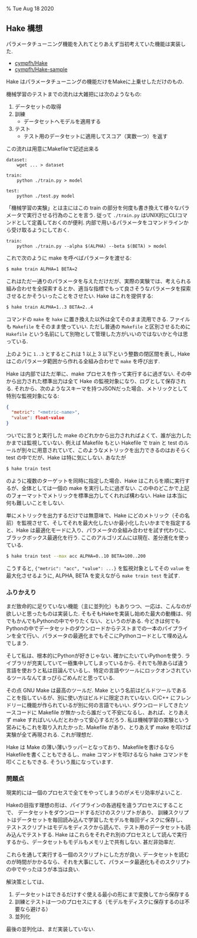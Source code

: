 % Tue Aug 18 2020

## Hake 構想

パラメータチューニング機能を入れてとりあえず当初考えていた機能は実装した.

- [cympfh/Hake](https://github.com/cympfh/Hake)
- [cympfh/Hake-sample](https://github.com/cympfh/Hake-sample)

Hake はパラメータチューニングの機能だけをMakeに上乗せしただけのもの.

機械学習のテストまでの流れは大雑把には次のようなもの:

1. データセットの取得
2. 訓練
    - データセットへモデルを適用する
3. テスト
    - テスト用のデータセットに適用してスコア（実数一つ）を返す

この流れは用意にMakefileで記述出来る

```make
dataset:
	wget ... > dataset

train:
	python ./train.py > model

test:
	python ./test.py model
```

「機械学習の実験」とは主にはこの train の部分を何度も書き換えて様々なパラメータで実行させる行為のことを言う.
従って `./train.py` はUNIX的にCLIコマンドとして定義しておくのが便利.
内部で用いるパラメータをコマンドラインから受け取るようにしておく.

```make
train:
	python ./train.py --alpha $(ALPHA) --beta $(BETA) > model
```

これで次のように make を呼べばパラメータを渡せる:

```bash
$ make train ALPHA=1 BETA=2
```

これはただ一通りのパラメータを与えただけだが、実際の実験では、考えられる組み合わせを全探索するとか、適当な指標でもって良さそうなパラメータを探索させるとかそういったことをさせたい.
Hake はこれを提供する:

```bash
$ hake train ALPHA=1..3 BETA=2..4
```

コマンドの `make` を `hake` に置き換えた以外は全てそのまま流用できる.
ファイルも `Makefile` をそのまま使っていい.
ただし普通の `Makefile` と区別させるために `Hakefile` という名前にして別物として管理した方がいいのではないかと今は思っている.

上のように `1..3` とするとこれは 1 以上 3 以下という整数の閉区間を表し, Hake はこのパラメータ範囲から作れる全組み合わせで `make` を呼び出す.

Hake は内部ではただ単に、make プロセスを作って実行するに過ぎない.
その中から出力された標準出力は全て Hake の監視対象になり、ログとして保存される.
それから、次のようなスキーマを持つJSONだった場合、メトリックとして特別な監視対象になる:

```json
{
  "metric": "<metric-name>",
  "value": float-value
}
```

ついでに言うと実行した make のどれかから出力されればよくて、誰が出力したかまでは監視していない.
例えば Makefile もとい Hakefile で train と test のルールが別々に用意されていて、このようなメトリックを出力できるのはおそらく test の中でだが、Hake は特に気にしない.
あなたが

```bash
$ hake train test
```

のように複数のターゲットを同時に指定した場合、Hake はこれらを順に実行するが、全体としては一個の make を実行したに過ぎない.
この中のどこかで上記のフォーマットでメトリックを標準出力してくれれば構わない.
Hake は本当に何も難しいことをしない.

単にメトリックを出力するだけでは無意味で、Hake にどのメトリック（その名前）を監視させて、そしてそれを最大化したいか最小化したいかまでを指定すると、Hake は最適化モードに入り、パラメータの全組み合わせを試す代わりに、ブラックボックス最適化を行う.
ここのアルゴリズムには現在、差分進化を使っている.

```bash
$ hake train test --max acc ALPHA=0..10 BETA=100..200
```

こうすると, `{"metric": "acc", "value": ...}` を監視対象としてその `value` を最大化させるように, ALPHA, BETA を変えながら `make train test` を試す.

### ふりかえり

まだ致命的に足りていない機能（主に並列化）もありつつ、一応は、こんなのが欲しいと思ったものは実装した.
そもそもHakeを実装し始めた最大の動機は、何でもかんでもPythonの中でやりたくない、というのがある.
今どきは何でもPythonの中でデータセットのダウンロードからテストまでの一本のパイプラインを全て行い、パラメータの最適化までもそこにPythonコードとして埋め込んでしまう.

そして私は、根本的にPythonが好きじゃない.
確かにたいていPythonを使う.
ライブラリが充実していて一極集中してしまっているから.
それでも隙あらば違う言語を使おうと私は目論んでいるし、特定の言語やツールにロックオンされているツールなんてまっぴらごめんだと思っている.

その点 GNU Make は最高のツールだ.
Make という名前はビルドツールであることを指しているが、別に使い方はビルドに限定されていない.
C/C++ にフレンドリーに機能が作られているが別に何の言語でもいい.
ダウンロードしてきたソースコードに Makefile が無かったら誰だって不安になるし、あれば、とりあえず make すればいいんだとわかって安心するだろう.
私は機械学習の実験という営みにもこれを取り入れたかった.
Makefile があり、とりあえず make を叩けば実験が全て再現される.
これが理想だ.

Hake は Make の薄い薄いラッパーとなっており、Makefileを書けるならHakefileを書くこともできるし、make コマンドを叩けるなら hake コマンドを叩くこともできる.
そういう風になっています.

### 問題点

現実的には一個のプロセスで全てをやってしまうのがメモリ効率がよいこと.

Hakeの目指す理想の形は、パイプラインの各過程を違うプロセスにすることで、
データセットをダウンロードするだけのスクリプトがあり、
訓練スクリプトはデータセットを毎回読み込んで学習したモデルを毎回ディスクに保存し、
テストスクリプトはモデルをディスクから読んで、テスト用のデータセットも読み込んでテストする.
Hake はこれらをそれぞれ別のプロセスとして読んで実行するから、データセットもモデルもメモリ上で共有しない.
甚だ非効率だ.

これらを通して実行する一個のスクリプトにした方が良い.
データセットを読むのが時間がかかるなら、それを大事にして、パラメータ最適化もそのスクリプトの中でやったほうが本当は良い.

解決策としては、

1. データセットはできるだけすぐ使える最小の形にまで変換してから保存する
1. 訓練とテストは一つのプロセスにする（モデルをディスクに保存するのは不要なら避ける）
1. 並列化

最後の並列化は、まだ実装していない.
